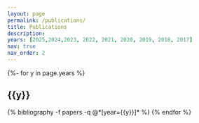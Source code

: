```yaml
---
layout: page
permalink: /publications/
title: Publications
description: 
years: [2025,2024,2023, 2022, 2021, 2020, 2019, 2018, 2017]
nav: true
nav_order: 2
---
```

<!-- _pages/publications.md -->
<div class="social">
  <div class="contact-icons">
    <a href='https://rclevy.github.io/assets/pdf/CV_RLevy_website.pdf' title="CV"><i class="ai ai-cv"></i></a>
    <a href='https://ui.adsabs.harvard.edu/public-libraries/y09ZmJBWTfCs0q5KMVKSwQ' title="ADS"><i class="ai ai-ads"></i></a>
    <a href='https://scixplorer.org/public-libraries/y09ZmJBWTfCs0q5KMVKSwQ' title="SciX"><i class="fas fa-file-alt"></i></a>
    <a href='https://orcid.org/0000-0003-2508-2586' title="ORCID"><i class="ai ai-orcid"></i></a>
    <a href='https://scholar.google.com/citations?user=qXx_t7UAAAAJ&hl=en' title="Google Scholar"><i class="ai ai-google-scholar"></i></a>
  </div>
</div>

<div class="publications">
{%- for y in page.years %}
  <h2 class="year">{{y}}</h2>
  {% bibliography -f papers -q @*[year={{y}}]* %}
{% endfor %}

</div>
